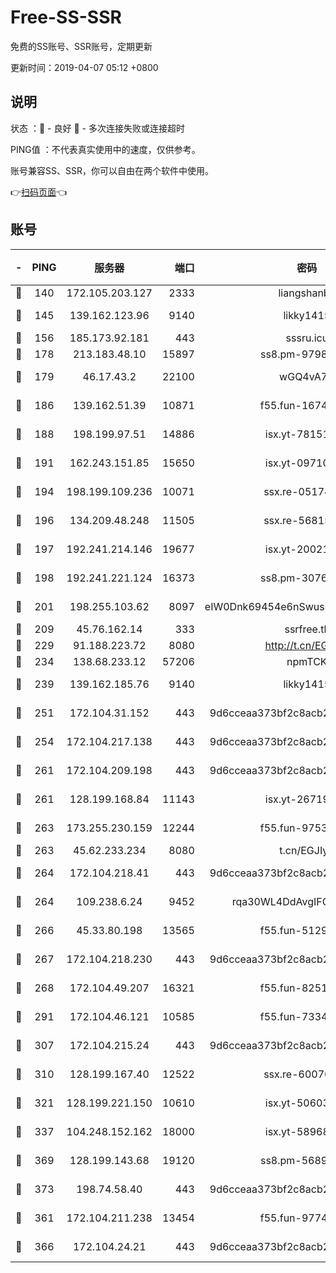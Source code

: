 # Free-SS-SSR

免费的SS账号、SSR账号，定期更新

更新时间：2019-04-07 05:12 +0800

## 说明

状态     ：🙂 - 良好 🙁 - 多次连接失败或连接超时

PING值   ：不代表真实使用中的速度，仅供参考。

账号兼容SS、SSR，你可以自由在两个软件中使用。

👉[扫码页面](https://liesauer.github.io/Free-SS-SSR/)👈

## 账号

|-|PING|服务器|端口|密码|加密方式|区域|
|:----:|:----:|:-----:|-----:|:----:|:----:|:----:|
|🙂|140|172.105.203.127|2333|liangshanbo|chacha20|JP|
|🙂|145|139.162.123.96|9140|likky1415|aes-256-cfb|JP|
|🙂|156|185.173.92.181|443|sssru.icu|rc4-md5|RU|
|🙂|178|213.183.48.10|15897|ss8.pm-97980704|rc4-md5|RU|
|🙂|179|46.17.43.2|22100|wGQ4vA7D|aes-256-gcm|RU|
|🙂|186|139.162.51.39|10871|f55.fun-16741898|aes-256-cfb|SG|
|🙂|188|198.199.97.51|14886|isx.yt-78151527|aes-256-cfb|US|
|🙂|191|162.243.151.85|15650|isx.yt-09710733|aes-256-cfb|US|
|🙂|194|198.199.109.236|10071|ssx.re-05174264|aes-256-cfb|US|
|🙂|196|134.209.48.248|11505|ssx.re-56815619|aes-256-cfb|US|
|🙂|197|192.241.214.146|19677|isx.yt-20021602|aes-256-cfb|US|
|🙂|198|192.241.221.124|16373|ss8.pm-30761179|aes-256-cfb|US|
|🙂|201|198.255.103.62|8097|eIW0Dnk69454e6nSwuspv9DmS201tQ0D|aes-256-cfb|US|
|🙂|209|45.76.162.14|333|ssrfree.tk|rc4|SG|
|🙂|229|91.188.223.72|8080|http://t.cn/EGJIyrl|rc4-md5|RU|
|🙂|234|138.68.233.12|57206|npmTCK|rc4-md5|US|
|🙂|239|139.162.185.76|9140|likky1415|aes-256-cfb|DE|
|🙂|251|172.104.31.152|443|9d6cceaa373bf2c8acb22e60b6a58be6|aes-256-cfb|US|
|🙂|254|172.104.217.138|443|9d6cceaa373bf2c8acb22e60b6a58be6|aes-256-cfb|US|
|🙂|261|172.104.209.198|443|9d6cceaa373bf2c8acb22e60b6a58be6|aes-256-cfb|US|
|🙂|261|128.199.168.84|11143|isx.yt-26719747|aes-256-cfb|SG|
|🙂|263|173.255.230.159|12244|f55.fun-97535983|aes-256-cfb|US|
|🙂|263|45.62.233.234|8080|t.cn/EGJIyrl|rc4-md5|CA|
|🙂|264|172.104.218.41|443|9d6cceaa373bf2c8acb22e60b6a58be6|aes-256-cfb|US|
|🙂|264|109.238.6.24|9452|rqa30WL4DdAvgIFG6Fs3znzTa|aes-256-cfb|FR|
|🙂|266|45.33.80.198|13565|f55.fun-51293077|aes-256-cfb|US|
|🙂|267|172.104.218.230|443|9d6cceaa373bf2c8acb22e60b6a58be6|aes-256-cfb|US|
|🙂|268|172.104.49.207|16321|f55.fun-82511518|aes-256-cfb|SG|
|🙂|291|172.104.46.121|10585|f55.fun-73340973|aes-256-cfb|SG|
|🙂|307|172.104.215.24|443|9d6cceaa373bf2c8acb22e60b6a58be6|aes-256-cfb|US|
|🙂|310|128.199.167.40|12522|ssx.re-60076852|aes-256-cfb|SG|
|🙂|321|128.199.221.150|10610|isx.yt-50603205|aes-256-cfb|SG|
|🙂|337|104.248.152.162|18000|isx.yt-58968188|aes-256-cfb|SG|
|🙂|369|128.199.143.68|19120|ss8.pm-56891899|aes-256-cfb|SG|
|🙂|373|198.74.58.40|443|9d6cceaa373bf2c8acb22e60b6a58be6|aes-256-cfb|US|
|🙂|361|172.104.211.238|13454|f55.fun-97748450|aes-256-cfb|US|
|🙂|366|172.104.24.21|443|9d6cceaa373bf2c8acb22e60b6a58be6|aes-256-cfb|US|
